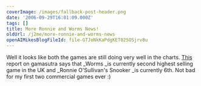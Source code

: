 ```yaml
---
coverImage: /images/fallback-post-header.png
date: '2006-09-29T16:01:09.000Z'
tags: []
title: More Ronnie and Worms News!
oldUrl: /j2me/more-ronnie-and-worms-news
openAIMikesBlogFileId: file-GTJoNkKaPdgKET02SOSjrv8u
---
```


Well it looks like both the games are still doing very well in the charts. [This](https://www.gamasutra.com/php-bin/news_index.php?story=10685) report on gamasutra says that \_Worms \_is currently second highest selling game in the UK and \_Ronnie O'Sullivan's Snooker \_is currently 6th. Not bad for my first two commercial games ever :)
